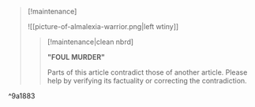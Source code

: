 > [!maintenance] 
> 
> ![[picture-of-almalexia-warrior.png|left wtiny]]
> 
> > [!maintenance|clean nbrd]
> > 
> > **"FOUL MURDER"**
> > 
> > Parts of this article contradict those of another article. Please help by verifying its factuality or correcting the contradiction.

^9a1883
